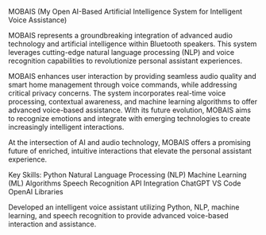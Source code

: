 MOBAIS (My Open AI-Based Artificial Intelligence System for Intelligent Voice Assistance)

MOBAIS represents a groundbreaking integration of advanced audio technology and artificial intelligence within Bluetooth speakers. This system leverages cutting-edge natural language processing (NLP) and voice recognition capabilities to revolutionize personal assistant experiences.

MOBAIS enhances user interaction by providing seamless audio quality and smart home management through voice commands, while addressing critical privacy concerns. The system incorporates real-time voice processing, contextual awareness, and machine learning algorithms to offer advanced voice-based assistance. With its future evolution, MOBAIS aims to recognize emotions and integrate with emerging technologies to create increasingly intelligent interactions.

At the intersection of AI and audio technology, MOBAIS offers a promising future of enriched, intuitive interactions that elevate the personal assistant experience.

Key Skills:
Python
Natural Language Processing (NLP)
Machine Learning (ML) Algorithms
Speech Recognition
API Integration
ChatGPT
VS Code
OpenAI Libraries

Developed an intelligent voice assistant utilizing Python, NLP, machine learning, and speech recognition to provide advanced voice-based interaction and assistance.
